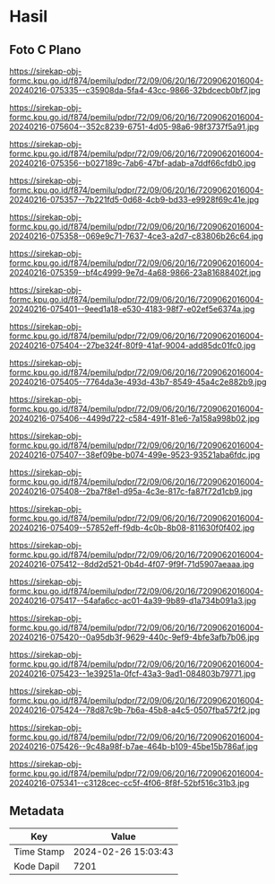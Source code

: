 # Hasil

## Foto C Plano

https://sirekap-obj-formc.kpu.go.id/f874/pemilu/pdpr/72/09/06/20/16/7209062016004-20240216-075335--c35908da-5fa4-43cc-9866-32bdcecb0bf7.jpg

https://sirekap-obj-formc.kpu.go.id/f874/pemilu/pdpr/72/09/06/20/16/7209062016004-20240216-075604--352c8239-6751-4d05-98a6-98f3737f5a91.jpg

https://sirekap-obj-formc.kpu.go.id/f874/pemilu/pdpr/72/09/06/20/16/7209062016004-20240216-075356--b027189c-7ab6-47bf-adab-a7ddf66cfdb0.jpg

https://sirekap-obj-formc.kpu.go.id/f874/pemilu/pdpr/72/09/06/20/16/7209062016004-20240216-075357--7b221fd5-0d68-4cb9-bd33-e9928f69c41e.jpg

https://sirekap-obj-formc.kpu.go.id/f874/pemilu/pdpr/72/09/06/20/16/7209062016004-20240216-075358--069e9c71-7637-4ce3-a2d7-c83806b26c64.jpg

https://sirekap-obj-formc.kpu.go.id/f874/pemilu/pdpr/72/09/06/20/16/7209062016004-20240216-075359--bf4c4999-9e7d-4a68-9866-23a81688402f.jpg

https://sirekap-obj-formc.kpu.go.id/f874/pemilu/pdpr/72/09/06/20/16/7209062016004-20240216-075401--9eed1a18-e530-4183-98f7-e02ef5e6374a.jpg

https://sirekap-obj-formc.kpu.go.id/f874/pemilu/pdpr/72/09/06/20/16/7209062016004-20240216-075404--27be324f-80f9-41af-9004-add85dc01fc0.jpg

https://sirekap-obj-formc.kpu.go.id/f874/pemilu/pdpr/72/09/06/20/16/7209062016004-20240216-075405--7764da3e-493d-43b7-8549-45a4c2e882b9.jpg

https://sirekap-obj-formc.kpu.go.id/f874/pemilu/pdpr/72/09/06/20/16/7209062016004-20240216-075406--4499d722-c584-491f-81e6-7a158a998b02.jpg

https://sirekap-obj-formc.kpu.go.id/f874/pemilu/pdpr/72/09/06/20/16/7209062016004-20240216-075407--38ef09be-b074-499e-9523-93521aba6fdc.jpg

https://sirekap-obj-formc.kpu.go.id/f874/pemilu/pdpr/72/09/06/20/16/7209062016004-20240216-075408--2ba7f8e1-d95a-4c3e-817c-fa87f72d1cb9.jpg

https://sirekap-obj-formc.kpu.go.id/f874/pemilu/pdpr/72/09/06/20/16/7209062016004-20240216-075409--57852eff-f9db-4c0b-8b08-811630f0f402.jpg

https://sirekap-obj-formc.kpu.go.id/f874/pemilu/pdpr/72/09/06/20/16/7209062016004-20240216-075412--8dd2d521-0b4d-4f07-9f9f-71d5907aeaaa.jpg

https://sirekap-obj-formc.kpu.go.id/f874/pemilu/pdpr/72/09/06/20/16/7209062016004-20240216-075417--54afa6cc-ac01-4a39-9b89-d1a734b091a3.jpg

https://sirekap-obj-formc.kpu.go.id/f874/pemilu/pdpr/72/09/06/20/16/7209062016004-20240216-075420--0a95db3f-9629-440c-9ef9-4bfe3afb7b06.jpg

https://sirekap-obj-formc.kpu.go.id/f874/pemilu/pdpr/72/09/06/20/16/7209062016004-20240216-075423--1e39251a-0fcf-43a3-9ad1-084803b79771.jpg

https://sirekap-obj-formc.kpu.go.id/f874/pemilu/pdpr/72/09/06/20/16/7209062016004-20240216-075424--78d87c9b-7b6a-45b8-a4c5-0507fba572f2.jpg

https://sirekap-obj-formc.kpu.go.id/f874/pemilu/pdpr/72/09/06/20/16/7209062016004-20240216-075426--9c48a98f-b7ae-464b-b109-45be15b786af.jpg

https://sirekap-obj-formc.kpu.go.id/f874/pemilu/pdpr/72/09/06/20/16/7209062016004-20240216-075341--c3128cec-cc5f-4f06-8f8f-52bf516c31b3.jpg


## Metadata

| Key        | Value               |
| ---------- | ------------------- |
| Time Stamp | 2024-02-26 15:03:43 |
| Kode Dapil | 7201                |



